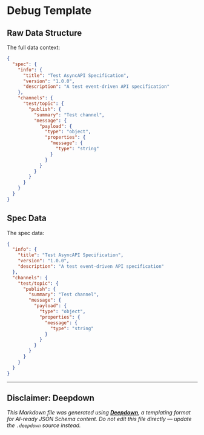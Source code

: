 # Debug Template

## Raw Data Structure

The full data context:
```json
{
  "spec": {
    "info": {
      "title": "Test AsyncAPI Specification",
      "version": "1.0.0",
      "description": "A test event-driven API specification"
    },
    "channels": {
      "test/topic": {
        "publish": {
          "summary": "Test channel",
          "message": {
            "payload": {
              "type": "object",
              "properties": {
                "message": {
                  "type": "string"
                }
              }
            }
          }
        }
      }
    }
  }
}
```

## Spec Data

The spec data:
```json
{
  "info": {
    "title": "Test AsyncAPI Specification",
    "version": "1.0.0",
    "description": "A test event-driven API specification"
  },
  "channels": {
    "test/topic": {
      "publish": {
        "summary": "Test channel",
        "message": {
          "payload": {
            "type": "object",
            "properties": {
              "message": {
                "type": "string"
              }
            }
          }
        }
      }
    }
  }
}
``` 

---

## Disclaimer: Deepdown

_This Markdown file was generated using [**Deepdown**](https://github.com/deepgram/deepdown), a templating format for
AI-ready JSON Schema content._
_Do not edit this file directly — update the `.deepdown` source instead._
